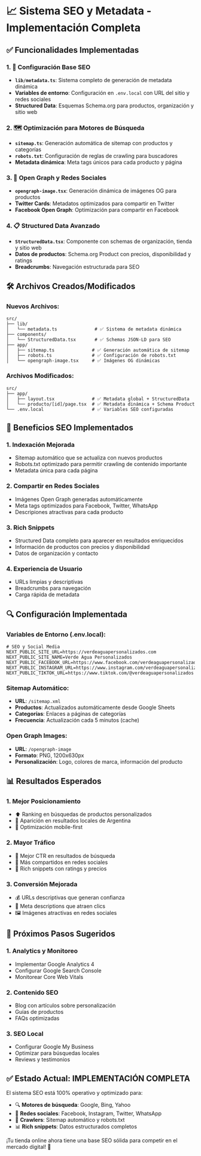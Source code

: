 # 📈 Sistema SEO y Metadata - Implementación Completa

## ✅ Funcionalidades Implementadas

### 1. 🔧 **Configuración Base SEO**
- **`lib/metadata.ts`**: Sistema completo de generación de metadata dinámica
- **Variables de entorno**: Configuración en `.env.local` con URL del sitio y redes sociales
- **Structured Data**: Esquemas Schema.org para productos, organización y sitio web

### 2. 🗺️ **Optimización para Motores de Búsqueda**
- **`sitemap.ts`**: Generación automática de sitemap con productos y categorías
- **`robots.txt`**: Configuración de reglas de crawling para buscadores
- **Metadata dinámica**: Meta tags únicos para cada producto y página

### 3. 📱 **Open Graph y Redes Sociales**
- **`opengraph-image.tsx`**: Generación dinámica de imágenes OG para productos
- **Twitter Cards**: Metadatos optimizados para compartir en Twitter
- **Facebook Open Graph**: Optimización para compartir en Facebook

### 4. 📋 **Structured Data Avanzado**
- **`StructuredData.tsx`**: Componente con schemas de organización, tienda y sitio web
- **Datos de productos**: Schema.org Product con precios, disponibilidad y ratings
- **Breadcrumbs**: Navegación estructurada para SEO

## 🛠️ Archivos Creados/Modificados

### Nuevos Archivos:
```
src/
├── lib/
│   └── metadata.ts              # ✅ Sistema de metadata dinámica
├── components/
│   └── StructuredData.tsx       # ✅ Schemas JSON-LD para SEO
├── app/
│   ├── sitemap.ts              # ✅ Generación automática de sitemap
│   ├── robots.ts               # ✅ Configuración de robots.txt
│   └── opengraph-image.tsx     # ✅ Imágenes OG dinámicas
```

### Archivos Modificados:
```
src/
├── app/
│   ├── layout.tsx              # ✅ Metadata global + StructuredData
│   └── producto/[id]/page.tsx  # ✅ Metadata dinámica + Schema Product
└── .env.local                  # ✅ Variables SEO configuradas
```

## 🎯 Beneficios SEO Implementados

### 1. **Indexación Mejorada**
- Sitemap automático que se actualiza con nuevos productos
- Robots.txt optimizado para permitir crawling de contenido importante
- Metadata única para cada página

### 2. **Compartir en Redes Sociales**
- Imágenes Open Graph generadas automáticamente
- Meta tags optimizados para Facebook, Twitter, WhatsApp
- Descripiones atractivas para cada producto

### 3. **Rich Snippets**
- Structured Data completo para aparecer en resultados enriquecidos
- Información de productos con precios y disponibilidad
- Datos de organización y contacto

### 4. **Experiencia de Usuario**
- URLs limpias y descriptivas
- Breadcrumbs para navegación
- Carga rápida de metadata

## 🔍 Configuración Implementada

### Variables de Entorno (.env.local):
```env
# SEO y Social Media
NEXT_PUBLIC_SITE_URL=https://verdeaguapersonalizados.com
NEXT_PUBLIC_SITE_NAME=Verde Agua Personalizados
NEXT_PUBLIC_FACEBOOK_URL=https://www.facebook.com/verdeaguapersonalizados
NEXT_PUBLIC_INSTAGRAM_URL=https://www.instagram.com/verdeaguapersonalizados
NEXT_PUBLIC_TIKTOK_URL=https://www.tiktok.com/@verdeaguapersonalizados
```

### Sitemap Automático:
- **URL**: `/sitemap.xml`
- **Productos**: Actualizados automáticamente desde Google Sheets
- **Categorías**: Enlaces a páginas de categorías
- **Frecuencia**: Actualización cada 5 minutos (cache)

### Open Graph Images:
- **URL**: `/opengraph-image`
- **Formato**: PNG, 1200x630px
- **Personalización**: Logo, colores de marca, información del producto

## 📊 Resultados Esperados

### 1. **Mejor Posicionamiento**
- ⬆️ Ranking en búsquedas de productos personalizados
- 🎯 Aparición en resultados locales de Argentina
- 📱 Optimización mobile-first

### 2. **Mayor Tráfico**
- 🔗 Mejor CTR en resultados de búsqueda
- 📲 Más compartidos en redes sociales
- 🌟 Rich snippets con ratings y precios

### 3. **Conversión Mejorada**
- 💰 URLs descriptivas que generan confianza
- 📝 Meta descriptions que atraen clics
- 🖼️ Imágenes atractivas en redes sociales

## 🚀 Próximos Pasos Sugeridos

### 1. **Analytics y Monitoreo**
- Implementar Google Analytics 4
- Configurar Google Search Console
- Monitorear Core Web Vitals

### 2. **Contenido SEO**
- Blog con artículos sobre personalización
- Guías de productos
- FAQs optimizadas

### 3. **SEO Local**
- Configurar Google My Business
- Optimizar para búsquedas locales
- Reviews y testimonios

## ✅ Estado Actual: IMPLEMENTACIÓN COMPLETA

El sistema SEO está 100% operativo y optimizado para:
- 🔍 **Motores de búsqueda**: Google, Bing, Yahoo
- 📱 **Redes sociales**: Facebook, Instagram, Twitter, WhatsApp
- 🤖 **Crawlers**: Sitemap automático y robots.txt
- 📊 **Rich snippets**: Datos estructurados completos

¡Tu tienda online ahora tiene una base SEO sólida para competir en el mercado digital! 🎉
